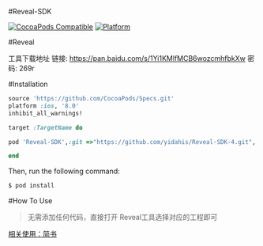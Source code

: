 #Reveal-SDK

[![CocoaPods Compatible](https://img.shields.io/cocoapods/v/AFNetworking.svg)](https://img.shields.io/cocoapods/v/AFNetworking.svg)
[![Platform](https://img.shields.io/cocoapods/p/AFNetworking.svg?style=flat)](http://cocoadocs.org/docsets/AFNetworking)

#Reveal

工具下载地址
链接: https://pan.baidu.com/s/1Yi1KMlfMCB6wozcmhfbkXw 密码: 269r


#Installation
```ruby
source 'https://github.com/CocoaPods/Specs.git'
platform :ios, '8.0'
inhibit_all_warnings!

target :TargetName do

pod 'Reveal-SDK',:git =>"https://github.com/yidahis/Reveal-SDK-4.git", :configurations => ['Debug']

end
```
Then, run the following command:

```bash
$ pod install
```
#How To Use
>无需添加任何代码，直接打开 Reveal工具选择对应的工程即可

[相关使用：简书](http://www.jianshu.com/p/e1f39f9a3653)


